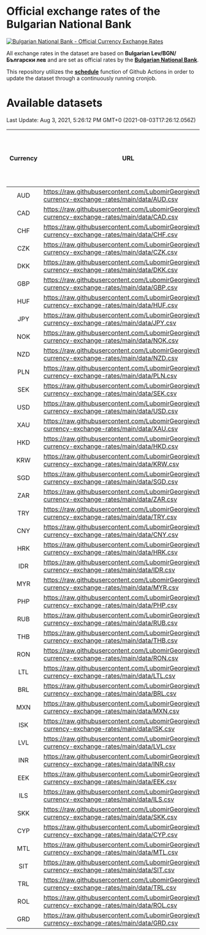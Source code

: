 # Official exchange rates of the Bulgarian National Bank

[![Bulgarian National Bank - Official Currency Exchange Rates](https://github.com/LubomirGeorgiev/bnb-currency-exchange-rates/actions/workflows/update-rates.yml/badge.svg?branch=main)](https://github.com/LubomirGeorgiev/bnb-currency-exchange-rates/actions/workflows/update-rates.yml)

All exchange rates in the dataset are based on **Bulgarian Lev/BGN/Български лев** and are set as official rates by the [**Bulgarian National Bank**](https://www.bnb.bg/Statistics/StExternalSector/StExchangeRates/StERForeignCurrencies/index.htm?toLang=_EN).

This repository utilizes the [**schedule**](https://docs.github.com/en/actions/reference/events-that-trigger-workflows) function of Github Actions in order to update the dataset through a continuously running cronjob.

# Available datasets

<!-- START LINKS (DO NOT EVER FU*ING DELETE THIS COMMENT FOR THE LOVE OF YOUR LIFE!!! IF YOU ARE CURIOS HOW IT WORKS, YOU CAN HAVE A LOOK AT ./src/updateReadme.ts) -->

Last Update: Aug 3, 2021, 5:26:12 PM GMT+0 (2021-08-03T17:26:12.056Z)

| Currency | URL                                                                                             | Number of records | Number of missing days that were filled in |
| :------: | ----------------------------------------------------------------------------------------------- | :---------------: | :----------------------------------------: |
|   AUD    | https://raw.githubusercontent.com/LubomirGeorgiev/bnb-currency-exchange-rates/main/data/AUD.csv |       7849        |                    2421                    |
|   CAD    | https://raw.githubusercontent.com/LubomirGeorgiev/bnb-currency-exchange-rates/main/data/CAD.csv |       7849        |                    2421                    |
|   CHF    | https://raw.githubusercontent.com/LubomirGeorgiev/bnb-currency-exchange-rates/main/data/CHF.csv |       7849        |                    2421                    |
|   CZK    | https://raw.githubusercontent.com/LubomirGeorgiev/bnb-currency-exchange-rates/main/data/CZK.csv |       7849        |                    2421                    |
|   DKK    | https://raw.githubusercontent.com/LubomirGeorgiev/bnb-currency-exchange-rates/main/data/DKK.csv |       7849        |                    2421                    |
|   GBP    | https://raw.githubusercontent.com/LubomirGeorgiev/bnb-currency-exchange-rates/main/data/GBP.csv |       7849        |                    2421                    |
|   HUF    | https://raw.githubusercontent.com/LubomirGeorgiev/bnb-currency-exchange-rates/main/data/HUF.csv |       7849        |                    2421                    |
|   JPY    | https://raw.githubusercontent.com/LubomirGeorgiev/bnb-currency-exchange-rates/main/data/JPY.csv |       7849        |                    2421                    |
|   NOK    | https://raw.githubusercontent.com/LubomirGeorgiev/bnb-currency-exchange-rates/main/data/NOK.csv |       7849        |                    2421                    |
|   NZD    | https://raw.githubusercontent.com/LubomirGeorgiev/bnb-currency-exchange-rates/main/data/NZD.csv |       7849        |                    2421                    |
|   PLN    | https://raw.githubusercontent.com/LubomirGeorgiev/bnb-currency-exchange-rates/main/data/PLN.csv |       7849        |                    2421                    |
|   SEK    | https://raw.githubusercontent.com/LubomirGeorgiev/bnb-currency-exchange-rates/main/data/SEK.csv |       7849        |                    2421                    |
|   USD    | https://raw.githubusercontent.com/LubomirGeorgiev/bnb-currency-exchange-rates/main/data/USD.csv |       7849        |                    2421                    |
|   XAU    | https://raw.githubusercontent.com/LubomirGeorgiev/bnb-currency-exchange-rates/main/data/XAU.csv |       7849        |                    2423                    |
|   HKD    | https://raw.githubusercontent.com/LubomirGeorgiev/bnb-currency-exchange-rates/main/data/HKD.csv |       7549        |                    2332                    |
|   KRW    | https://raw.githubusercontent.com/LubomirGeorgiev/bnb-currency-exchange-rates/main/data/KRW.csv |       7549        |                    2332                    |
|   SGD    | https://raw.githubusercontent.com/LubomirGeorgiev/bnb-currency-exchange-rates/main/data/SGD.csv |       7549        |                    2332                    |
|   ZAR    | https://raw.githubusercontent.com/LubomirGeorgiev/bnb-currency-exchange-rates/main/data/ZAR.csv |       7549        |                    2332                    |
|   TRY    | https://raw.githubusercontent.com/LubomirGeorgiev/bnb-currency-exchange-rates/main/data/TRY.csv |       6029        |                    1860                    |
|   CNY    | https://raw.githubusercontent.com/LubomirGeorgiev/bnb-currency-exchange-rates/main/data/CNY.csv |       5911        |                    1826                    |
|   HRK    | https://raw.githubusercontent.com/LubomirGeorgiev/bnb-currency-exchange-rates/main/data/HRK.csv |       5911        |                    1826                    |
|   IDR    | https://raw.githubusercontent.com/LubomirGeorgiev/bnb-currency-exchange-rates/main/data/IDR.csv |       5911        |                    1826                    |
|   MYR    | https://raw.githubusercontent.com/LubomirGeorgiev/bnb-currency-exchange-rates/main/data/MYR.csv |       5911        |                    1826                    |
|   PHP    | https://raw.githubusercontent.com/LubomirGeorgiev/bnb-currency-exchange-rates/main/data/PHP.csv |       5911        |                    1826                    |
|   RUB    | https://raw.githubusercontent.com/LubomirGeorgiev/bnb-currency-exchange-rates/main/data/RUB.csv |       5911        |                    1826                    |
|   THB    | https://raw.githubusercontent.com/LubomirGeorgiev/bnb-currency-exchange-rates/main/data/THB.csv |       5911        |                    1826                    |
|   RON    | https://raw.githubusercontent.com/LubomirGeorgiev/bnb-currency-exchange-rates/main/data/RON.csv |       5852        |                    1808                    |
|   LTL    | https://raw.githubusercontent.com/LubomirGeorgiev/bnb-currency-exchange-rates/main/data/LTL.csv |       5154        |                    1583                    |
|   BRL    | https://raw.githubusercontent.com/LubomirGeorgiev/bnb-currency-exchange-rates/main/data/BRL.csv |       4939        |                    1527                    |
|   MXN    | https://raw.githubusercontent.com/LubomirGeorgiev/bnb-currency-exchange-rates/main/data/MXN.csv |       4939        |                    1527                    |
|   ISK    | https://raw.githubusercontent.com/LubomirGeorgiev/bnb-currency-exchange-rates/main/data/ISK.csv |       4853        |                    1503                    |
|   LVL    | https://raw.githubusercontent.com/LubomirGeorgiev/bnb-currency-exchange-rates/main/data/LVL.csv |       4790        |                    1470                    |
|   INR    | https://raw.githubusercontent.com/LubomirGeorgiev/bnb-currency-exchange-rates/main/data/INR.csv |       4570        |                    1411                    |
|   EEK    | https://raw.githubusercontent.com/LubomirGeorgiev/bnb-currency-exchange-rates/main/data/EEK.csv |       4000        |                    1226                    |
|   ILS    | https://raw.githubusercontent.com/LubomirGeorgiev/bnb-currency-exchange-rates/main/data/ILS.csv |       3846        |                    1192                    |
|   SKK    | https://raw.githubusercontent.com/LubomirGeorgiev/bnb-currency-exchange-rates/main/data/SKK.csv |       2974        |                    916                     |
|   CYP    | https://raw.githubusercontent.com/LubomirGeorgiev/bnb-currency-exchange-rates/main/data/CYP.csv |       2906        |                    890                     |
|   MTL    | https://raw.githubusercontent.com/LubomirGeorgiev/bnb-currency-exchange-rates/main/data/MTL.csv |       2606        |                    801                     |
|   SIT    | https://raw.githubusercontent.com/LubomirGeorgiev/bnb-currency-exchange-rates/main/data/SIT.csv |       2544        |                    780                     |
|   TRL    | https://raw.githubusercontent.com/LubomirGeorgiev/bnb-currency-exchange-rates/main/data/TRL.csv |       1818        |                    559                     |
|   ROL    | https://raw.githubusercontent.com/LubomirGeorgiev/bnb-currency-exchange-rates/main/data/ROL.csv |       1697        |                    524                     |
|   GRD    | https://raw.githubusercontent.com/LubomirGeorgiev/bnb-currency-exchange-rates/main/data/GRD.csv |        359        |                    107                     |

<!-- END LINKS (DO NOT EVER FU*ING DELETE THIS COMMENT FOR THE LOVE OF YOUR LIFE!!! IF YOU ARE CURIOS HOW IT WORKS, YOU CAN HAVE A LOOK AT ./src/updateReadme.ts) -->
